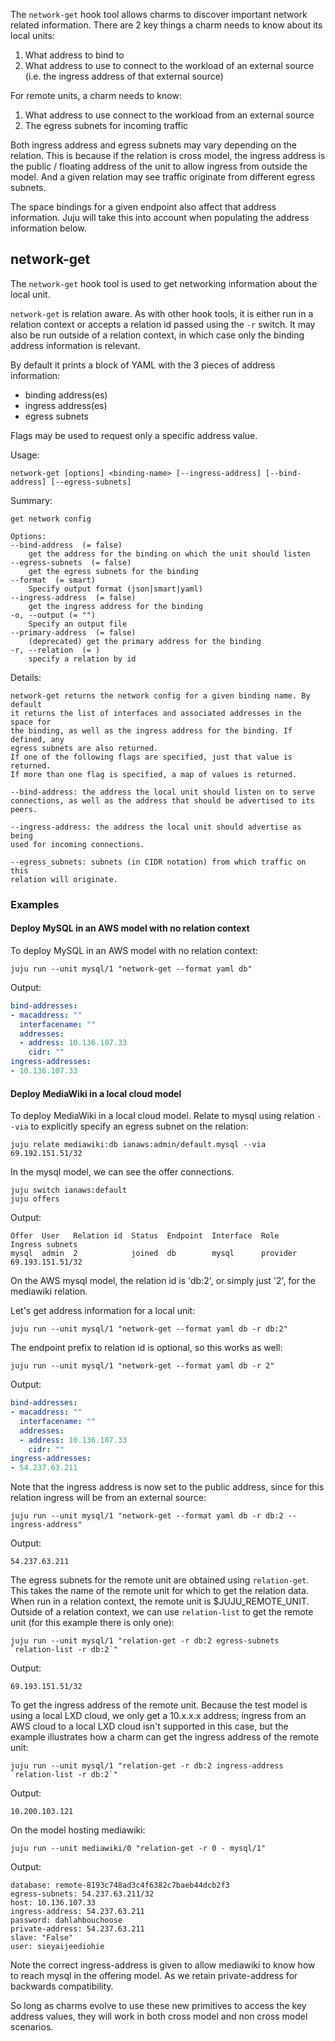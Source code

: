 The `network-get` hook tool allows charms to discover important network related information. There are 2 key things a charm needs to know about its local units:

1.  What address to bind to
2.  What address to use to connect to the workload of an external source (i.e. the ingress address of that external source)

For remote units, a charm needs to know:

1.  What address to use connect to the workload from an external source
2.  The egress subnets for incoming traffic

Both ingress address and egress subnets may vary depending on the relation. This is because if the relation is cross model, the ingress address is the public / floating address of the unit to allow ingress from outside the model. And a given relation may see traffic originate from different egress subnets.

The space bindings for a given endpoint also affect that address information. Juju will take this into account when populating the address information below.

<h2 id="heading--network-get">network-get</h2>

The `network-get` hook tool is used to get networking information about the local unit.

`network-get` is relation aware. As with other hook tools, it is either run in a relation context or accepts a relation id passed using the `-r` switch. It may also be run outside of a relation context, in which case only the binding address information is relevant.

By default it prints a block of YAML with the 3 pieces of address information:

-   binding address(es)
-   ingress address(es)
-   egress subnets

Flags may be used to request only a specific address value.

Usage:

`network-get [options] <binding-name> [--ingress-address] [--bind-address] [--egress-subnets]`

Summary:

``` text
get network config

Options:
--bind-address  (= false)
    get the address for the binding on which the unit should listen
--egress-subnets  (= false)
    get the egress subnets for the binding
--format  (= smart)
    Specify output format (json|smart|yaml)
--ingress-address  (= false)
    get the ingress address for the binding
-o, --output (= "")
    Specify an output file
--primary-address  (= false)
    (deprecated) get the primary address for the binding
-r, --relation  (= )
    specify a relation by id
```

Details:

``` text
network-get returns the network config for a given binding name. By default
it returns the list of interfaces and associated addresses in the space for
the binding, as well as the ingress address for the binding. If defined, any
egress subnets are also returned.
If one of the following flags are specified, just that value is returned.
If more than one flag is specified, a map of values is returned.

--bind-address: the address the local unit should listen on to serve
connections, as well as the address that should be advertised to its peers.

--ingress-address: the address the local unit should advertise as being
used for incoming connections.

--egress_subnets: subnets (in CIDR notation) from which traffic on this
relation will originate.
```

<h3 id="heading--examples">Examples</h3>

<h4 id="heading--deploy-mysql-in-an-aws-model-with-no-relation-context">Deploy MySQL in an AWS model with no relation context</h4>

To deploy MySQL in an AWS model with no relation context:

``` text
juju run --unit mysql/1 "network-get --format yaml db"
```

Output:

``` yaml
bind-addresses:
- macaddress: ""
  interfacename: ""
  addresses:
  - address: 10.136.107.33
    cidr: ""
ingress-addresses:
- 10.136.107.33
```

<h4 id="heading--deploy-mediawiki-in-a-local-cloud-model">Deploy MediaWiki in a local cloud model</h4>

To deploy MediaWiki in a local cloud model. Relate to mysql using relation `--via` to explicitly specify an egress subnet on the relation:

``` text
juju relate mediawiki:db ianaws:admin/default.mysql --via 69.192.151.51/32
```

In the mysql model, we can see the offer connections.

``` text
juju switch ianaws:default
juju offers 
```

Output:

``` text
Offer  User   Relation id  Status  Endpoint  Interface  Role      Ingress subnets
mysql  admin  2            joined  db        mysql      provider  69.193.151.51/32
```

On the AWS mysql model, the relation id is 'db:2', or simply just '2', for the mediawiki relation.

Let's get address information for a local unit:

``` text
juju run --unit mysql/1 "network-get --format yaml db -r db:2"
```

The endpoint prefix to relation id is optional, so this works as well:

``` text
juju run --unit mysql/1 "network-get --format yaml db -r 2"
```

Output:

``` yaml
bind-addresses:
- macaddress: ""
  interfacename: ""
  addresses:
  - address: 10.136.107.33
    cidr: ""
ingress-addresses:
- 54.237.63.211
```

Note that the ingress address is now set to the public address, since for this relation ingress will be from an external source:

``` text
juju run --unit mysql/1 "network-get --format yaml db -r db:2 --ingress-address"
```

Output:

``` text
54.237.63.211
```

The egress subnets for the remote unit are obtained using `relation-get`. This takes the name of the remote unit for which to get the relation data. When run in a relation context, the remote unit is $JUJU_REMOTE_UNIT. Outside of a relation context, we can use `relation-list` to get the remote unit (for this example there is only one):

``` text
juju run --unit mysql/1 "relation-get -r db:2 egress-subnets `relation-list -r db:2`"
```

Output:

``` text
69.193.151.51/32
```

To get the ingress address of the remote unit. Because the test model is using a local LXD cloud, we only get a 10.x.x.x address; ingress from an AWS cloud to a local LXD cloud isn't supported in this case, but the example illustrates how a charm can get the ingress address of the remote unit:

``` text
juju run --unit mysql/1 "relation-get -r db:2 ingress-address `relation-list -r db:2`"
```

Output:

``` text
10.200.103.121
```

On the model hosting mediawiki:

``` text
juju run --unit mediawiki/0 "relation-get -r 0 - mysql/1"
```

Output:

``` text
database: remote-8193c748ad3c4f6382c7baeb44dcb2f3
egress-subnets: 54.237.63.211/32
host: 10.136.107.33
ingress-address: 54.237.63.211
password: dahlahbouchoose
private-address: 54.237.63.211
slave: "False"
user: sieyaijeediohie
```

Note the correct ingress-address is given to allow mediawiki to know how to reach mysql in the offering model. As we retain private-address for backwards compatibility.

So long as charms evolve to use these new primitives to access the key address values, they will work in both cross model and non cross model scenarios.

